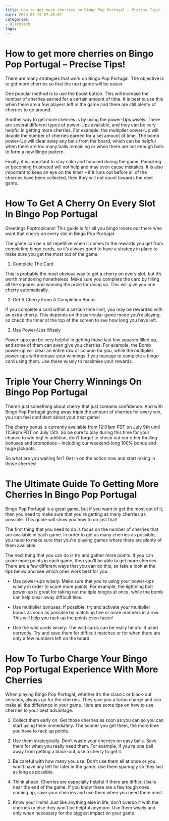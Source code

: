 ```yaml
---
title: How to get more cherries on Bingo Pop Portugal – Precise Tips!
date: 2023-01-19 07:45:07
categories:
- Blackjack
tags:
---
```



#  How to get more cherries on Bingo Pop Portugal – Precise Tips!

There are many strategies that work on Bingo Pop Portugal. The objective is to get more cherries so that the next game will be easier.

One popular method is to use the boost button. This will increase the number of cherries earned for a certain amount of time. It is best to use this when there are a few players left in the game and there are still plenty of cherries to go around.

Another way to get more cherries is by using the power-Ups wisely. There are several different types of power-Ups available, and they can be very helpful in getting more cherries. For example, the multiplier power-Up will double the number of cherries earned for a set amount of time. The bomb power-Up will clear away any balls from the board, which can be helpful when there are too many balls remaining or when there are not enough balls to form a new Bingo pattern.

Finally, it is important to stay calm and focused during the game. Panicking or becoming frustrated will not help and may even cause mistakes. It is also important to keep an eye on the timer – if it runs out before all of the cherries have been collected, then they will not count towards the next game.

#  How To Get A Cherry On Every Slot In Bingo Pop Portugal

Greetings Poptropicans! This guide is for all you bingo lovers out there who want that cherry on every slot in Bingo Pop Portugal.

The game can be a bit repetitive when it comes to the rewards you get from completing bingo cards, so it’s always good to have a strategy in place to make sure you get the most out of the game.

1. Complete The Card

This is probably the most obvious way to get a cherry on every slot, but it’s worth mentioning nonetheless. Make sure you complete the card by filling all the squares and winning the prize for doing so. This will give you one cherry automatically.

2. Get A Cherry From A Completion Bonus

If you complete a card within a certain time limit, you may be rewarded with an extra cherry. This depends on the particular game mode you’re playing, so check the timer at the top of the screen to see how long you have left.

3. Use Power-Ups Wisely

Power-ups can be very helpful in getting those last few squares filled up, and some of them can even give you cherries. For example, the Bomb power-up will clear an entire row or column for you, while the multiplier power-ups will increase your winnings if you manage to complete a bingo card using them. Use these wisely to maximise your rewards.

#  Triple Your Cherry Winnings On Bingo Pop Portugal 
There’s just something about cherry that just screams confidence. And with Bingo Pop Portugal giving away triple the amount of cherries for every win, you can feel confident about your next game!

The cherry bonus is currently available from 12:01am PDT on July 9th until 11:59pm PDT on July 15th. So be sure to play during this time for your chance to win big! In addition, don’t forget to check out our other thrilling bonuses and promotions – including our weekend-long 100% bonus and huge jackpots.

So what are you waiting for? Get in on the action now and start raking in those cherries!

#  The Ultimate Guide To Getting More Cherries In Bingo Pop Portugal 

Bingo Pop Portugal is a great game, but if you want to get the most out of it, then you need to make sure that you're getting as many cherries as possible. This guide will show you how to do just that!

The first thing that you need to do is focus on the number of cherries that are available in each game. In order to get as many cherries as possible, you need to make sure that you're playing games where there are plenty of them available.

The next thing that you can do is try and gather more points. If you can score more points in each game, then you'll be able to get more cherries. There are a few different ways that you can do this, so take a look at the tips below and see which ones work best for you.

- Use power-ups wisely: Make sure that you're using your power-ups wisely in order to score more points. For example, the lightning bolt power-up is great for taking out multiple bingos at once, while the bomb can help clear away difficult tiles.

- Use multiplier bonuses: If possible, try and activate your multiplier bonus as soon as possible by matching five or more numbers in a row. This will help you rack up the points even faster!

- Use the wild cards wisely: The wild cards can be really helpful if used correctly. Try and save them for difficult matches or for when there are only a few numbers left on the board.

#  How To Turbo Charge Your Bingo Pop Portugal Experience With More Cherries

When playing Bingo Pop Portugal, whether it’s the classic or black-out versions, always go for the cherries. They give you a turbo charge and can make all the difference in your game. Here are some tips on how to use cherries to your best advantage:

1. Collect them early on. Get those cherries as soon as you can so you can start using them immediately. The sooner you get them, the more time you have to rack up points.

2. Use them strategically. Don’t waste your cherries on easy balls. Save them for when you really need them. For example, if you’re one ball away from getting a black-out, use a cherry to get it.

3. Be careful with how many you use. Don’t use them all at once or you won’t have any left for later in the game. Use them sparingly so they last as long as possible.

4. Think ahead. Cherries are especially helpful if there are difficult balls near the end of the game. If you know there are a few tough ones coming up, save your cherries and use them when you need them most.

5. Know your limits! Just like anything else in life, don’t overdo it with the cherries or else they won’t be helpful anymore. Use them wisely and only when necessary for the biggest impact on your game